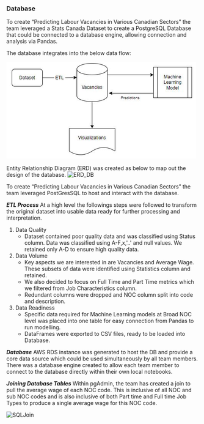 ### Database

To create “Predicting Labour Vacancies in Various Canadian Sectors” the team leveraged a Stats Canada Dataset <insert hyperlink to data origin> to create a PostgreSQL Database that could be connected to a database engine, allowing connection and analysis via Pandas.

The database integrates into the below data flow:

<img src = 'Resources/DataFlowDiagram.jpg' />

Entity Relationship Diagram (ERD) was created as below to map out the design of the database. 
![ERD_DB](https://github.com/alecngai/Data_Capstone_2021_Group_3/blob/3fcd4bc5225c7b78316b5c9a61538b421cede14d/Database/DB_ERD.png)

To create “Predicting Labour Vacancies in Various Canadian Sectors” the team leveraged PostGresSQL to host and interact with the database. 

**_ETL Process_**
At a high level the followings steps were followed to transform the original dataset into usable data ready for further processing and interpretation.
1. Data Quality 
    - Dataset contained poor quality data and was classified using Status column. Data was classified using A-F,x,'..' and null values. We retained only A-D to ensure high quality data. 
2. Data Volume
    - Key aspects we are interested in are Vacancies and Average Wage. These subsets of data were identified using Statistics column and retained. 
    - We also decided to focus on Full Time and Part Time metrics which we filtered from Job Characteristics column. 
    - Redundant columns were dropped and NOC column split into code and description. 
3. Data Readiness
    - Specific data required for Machine Learning models at Broad NOC level was placed into one table for easy connection from Pandas to run modelling.
    - DataFrames were exported to CSV files, ready to be loaded into Database.

**_Database_**
AWS RDS instance was generated to host the DB and provide a core data source which could be used simultaneously by all team members. There was a database engine created to allow each team member to connect to the database directly within their own local notebooks.

**_Joining Database Tables_**
Within pgAdmin, the team has created a join to pull the average wage of each NOC code. This is inclusive of all NOC and sub NOC codes and is also inclusive of both Part time and Full time Job Types to produce a single average wage for this NOC code.

![SQLJoin](https://github.com/alecngai/Data_Capstone_2021_Group_3/blob/5c206ac3efaf6f18c82b822d05a34677a4e2f38d/Database/SQL_JOIN.png)